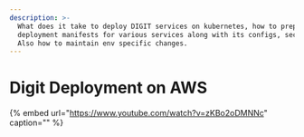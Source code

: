```yaml
---
description: >-
  What does it take to deploy DIGIT services on kubernetes, how to prepare
  deployment manifests for various services along with its configs, secrets.
  Also how to maintain env specific changes.
---
```


# Digit Deployment on AWS

{% embed url="https://www.youtube.com/watch?v=zKBo2oDMNNc" caption="" %}


